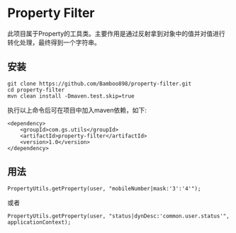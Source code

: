 # Property Filter
此项目属于Property的工具类。主要作用是通过反射拿到对象中的值并对值进行转化处理，最终得到一个字符串。

## 安装
```
git clone https://github.com/Bamboo898/property-filter.git
cd property-filter
mvn clean install -Dmaven.test.skip=true
```
执行以上命令后可在项目中加入maven依赖，如下:
```
<dependency>
	<groupId>com.gs.utils</groupId> 
	<artifactId>property-filter</artifactId>
	<version>1.0</version>
</dependency>
```

## 用法
```
PropertyUtils.getProperty(user, "mobileNumber|mask:'3':'4'");
```
或者
```
PropertyUtils.getProperty(user, "status|dynDesc:'common.user.status'", applicationContext);
```
